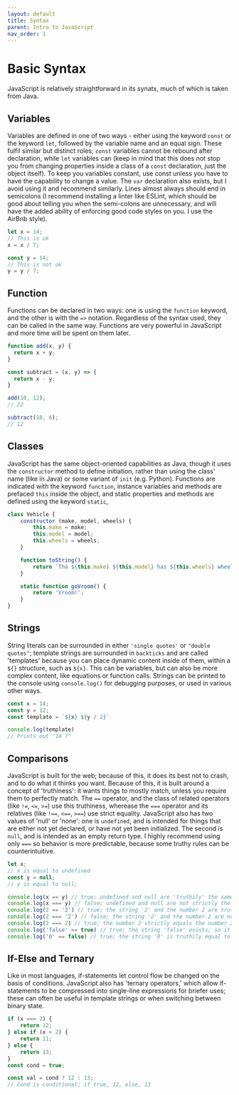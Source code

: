 ```yaml
---
layout: default
title: Syntax
parent: Intro to JavaScript
nav_order: 1
---
```


# Basic Syntax

JavaScript is relatively straightforward in its synatx, much of which is taken from Java. 

## Variables

Variables are defined in one of two ways - either using the keyword `const` or the keyword `let`, followed by the variable name and an equal sign. These fulfil similar but distinct roles; `const` variables cannot be rebound after declaration, while `let` variables can (keep in mind that this does not stop you from changing properties inside a class of a `const` declaration, just the object itself). To keep you variables constant, use const unless you have to have the capability to change a value. The `var` declaration also exists, but I avoid using it and recommend similarly.  Lines almost always should end in semicolons (I recommend installing a linter like ESLint, which should be good about telling you when the semi-colons are unnecessary, and will have the added ability of enforcing good code styles on you. I use the AirBnb style).

```js
let x = 14;
// This is ok
x = x / 7;

const y = 14;
// This is not ok
y = y / 7;

```

## Function

Functions can be declared in two ways: one is using the `function` keyword, and the other is with the `=>` notation. Regardless of the syntax used, they can be called in the same way. Functions are very powerful in JavaScript and more time will be spent on them later.

```js
function add(x, y) {
  return x + y;
}

const subtract = (x, y) => {
  return x - y;
}

add(10, 12);
// 22

subtract(18, 6);
// 12
```

## Classes

JavaScript has the same object-oriented capabilities as Java, though it uses the `constructor` method to define initiation, rather than using the class' name (like in Java) or some variant of `init` (e.g. Python). Functions are indicated with the keyword `function`, instance variables and methods are prefaced `this` inside the object, and static properties and methods are defined using the keyword `static`, 

```js
class Vehicle {
    constructor (make, model, wheels) {
        this.make = make;
        this.model = model;
        this.wheels = wheels;
    }

    function toString() {
        return `The ${this.make} ${this.model} has ${this.wheels} wheels.`;
    }

    static function goVroom() {
        return 'Vroom!';
    }
}
```

## Strings

String literals can be surrounded in either `'single quotes'` or `"double quotes"`; template strings are surrounded in `backticks` and are called 'templates' because you can place dynamic content inside of them, within a `${}` structure, such as `${x}`. This can be variables, but can also be more complex content, like equations or function calls. Strings can be printed to the console using `console.log()` for debugging purposes, or used in various other ways.

```js
const x = 14;
const y = 12;
const template = `${x} ${y / 2}` 

console.log(template)
// Prints out "14 7"
```

## Comparisons

JavaScript is built for the web; because of this, it does its best not to crash, and to do what it thinks you want. Because of this, it is built around a concept of 'truthiness': it wants things to mostly match, unless you require them to perfectly match. The `==` operator, and the class of related operators (like `!=`, `<=`, `>=`) use this truthiness, wherease the `===` operator and its relatives (like `!==`, `<==`, `>==`) use strict equality. JavaScript also has two  values of 'null' or 'none': one is `undefined`, and is intended for things that are either not yet declared, or have not yet been initialized. The second is `null`, and is intended as an empty return type. I highly recommend using only `===` so behavior is more predictable, because some truthy rules can be counterintuitive.

```js
let x;
// x is equal to undefined
const y = null;
// y is equal to null;

console.log(x == y) // true; undefined and null are 'truthily' the same
console.log(x === y) // false; undefined and null are not strictly the same
console.log(2 == '2') // true; the string '2' and the number 2 are truthily the same
console.log(2 === '2') // false; the string '2' and the number 2 are not strictly the same
console.log(2 === 2) // true; the number 2 strictly equals the number 2.
console.log('false' == true) // true; the string 'false' exists, so it is truthly equal to the value true
console.log('0' == false) // true; the string '0' is truthily equal to the number 0 which is truthily equal to false
```

## If-Else and Ternary

Like in most languages, if-statements let control flow be changed on the basis of conditions. JavaScript also has 'ternary operators,' which allow if-statements to be compressed into single-line expressions for briefer uses; these can often be useful in template strings or when switching between binary state.

```js
if (x === 2) {
    return 12;
} else if (x > 2) {
    return 11;
} else {
    return 13;
}
const cond = true;

const val = cond ? 12 : 13;
// Cond is conditional; if true, 12, else, 13
```
